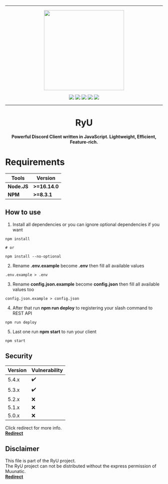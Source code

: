 ***

<p align="center">
<img src="https://cdn.discordapp.com/attachments/852785773827981342/912856282246045778/test.jpg" width="256" height="256">
<p align="center">

<img src="https://img.shields.io/github/repo-size/Muunatic/RyU?style=flat-square">
<img src="https://img.shields.io/github/package-json/v/Muunatic/RyU?style=flat-square">
<img src="https://img.shields.io/snyk/vulnerabilities/github/Muunatic/RyU?style=flat-square">
<img src="https://img.shields.io/github/workflow/status/Muunatic/RyU/ESLint?style=flat-square">
<img src="https://img.shields.io/github/languages/top/Muunatic/RyU?style=flat-square">


***

<h1 align="center">RyU</h1>
<p align="center"><b>Powerful Discord Client written in JavaScript. Lightweight, Efficient, Feature-rich.</b></p>

# Requirements

|Tools|Version|
|-|-|
|**Node.JS**|**>=16.14.0**|
|**NPM**|**>=8.3.1**|

## How to use

1. Install all dependencies or you can ignore optional dependencies if you want
```
npm install

# or

npm install --no-optional
```
2. Rename **.env.example** become **.env** then fill all available values
```
.env.example > .env
```
3. Rename **config.json.example** become **config.json** then fill all available values too
```
config.json.example > config.json 
```
4. After that run **npm run deploy** to registering your slash command to REST API
```
npm run deploy
```
5. Last one run **npm start** to run your client
```
npm start
```

## Security

|Version|Vulnerability|
|-|-|
|5.4.x|:heavy_check_mark:|
|5.3.x|:heavy_check_mark:|
|5.2.x|:x:|
|5.1.x|:x:|
|5.0.x|:x:|

Click redirect for more info.
<br>
<a href="https://github.com/Muunatic/RyU/security/policy">**Redirect**</a>

## Disclaimer

This file is part of the RyU project.
<br>
The RyU project can not be distributed without the express permission of Muunatic.
<br>
<a href="https://github.com/Muunatic/RyU/blob/v5/LICENSE">**Redirect**</a>
